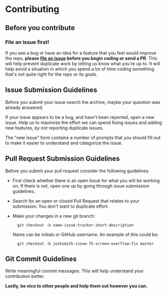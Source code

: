 # Contributing

## Before you contribute

### File an issue first!

If you see a bug or have an idea for a feature that you feel would improve the repo, **please
[file an issue](https://github.com/arteevraina/knowyourdonor/issues/new) before you begin
coding or send a PR**. This will help prevent duplicate work by letting us know
what you're up to. It will help avoid a situation in which you spend a lot of
time coding something that's not quite right for the repo or its goals.

## Issue Submission Guidelines

Before you submit your issue search the archive, maybe your question was already answered.

If your issue appears to be a bug, and hasn't been reported, open a new issue. Help us to maximize the effort we can spend fixing issues and adding new features, by not reporting duplicate issues.

The "new issue" form contains a number of prompts that you should fill out to make it easier to understand and categorize the issue.


## Pull Request Submission Guidelines

Before you submit your pull request consider the following guidelines:

- First check whether there is an open Issue for what you will be working on. If there is not, open one up by going through issue submission guidelines.
- Search for an open or closed Pull Request that relates to your submission. You don't want to duplicate effort.
- Make your changes in a new git branch:

  ```text
    git checkout -b name-issue-tracker-short-description
  ```

  Name can be initials or GitHub username. An example of this could be:

  ```text
    git checkout -b joshsmith-issue-75-screen-overflow-fix master
  ```

## Git Commit Guidelines

Write meaningful commit messages. This will help understand your contribution better.



**Lastly, be nice to other people and help them out however you can.**
